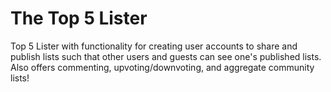 # The Top 5 Lister

Top 5 Lister with functionality for creating user accounts to share and publish lists such that other users and guests can see one's published lists. Also offers commenting, upvoting/downvoting, and aggregate community lists!
